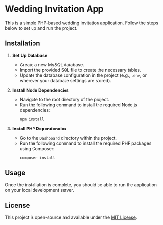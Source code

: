 # Wedding Invitation App

This is a simple PHP-based wedding invitation application. Follow the steps below to set up and run the project.

## Installation

1. **Set Up Database**
   - Create a new MySQL database.
   - Import the provided SQL file to create the necessary tables.
   - Update the database configuration in the project (e.g., `.env`, or wherever your database settings are stored).

2. **Install Node Dependencies**
   - Navigate to the root directory of the project.
   - Run the following command to install the required Node.js dependencies:
     ```bash
     npm install
     ```

3. **Install PHP Dependencies**
   - Go to the `Dashboard` directory within the project.
   - Run the following command to install the required PHP packages using Composer:
     ```bash
     composer install
     ```

## Usage

Once the installation is complete, you should be able to run the application on your local development server.

## License

This project is open-source and available under the [MIT License](LICENSE).
